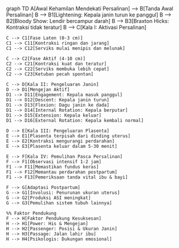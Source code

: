graph TD
    A[Awal Kehamilan Mendekati Persalinan] --> B[Tanda Awal Persalinan]
    B --> B1[Lightening: Kepala janin turun ke panggul]
    B --> B2[Bloody Show: Lendir bercampur darah]
    B --> B3[Braxton Hicks: Kontraksi tidak teratur]
    B --> C[Kala I: Aktivasi Persalinan]

    C --> C1[Fase Laten (0-3 cm)]
    C1 --> C11[Kontraksi ringan dan jarang]
    C1 --> C12[Serviks mulai menipis dan melunak]

    C --> C2[Fase Aktif (4-10 cm)]
    C2 --> C21[Kontraksi kuat dan teratur]
    C2 --> C22[Serviks membuka lebih cepat]
    C2 --> C23[Ketuban pecah spontan]

    C --> D[Kala II: Pengeluaran Janin]
    D --> D1[Mengejan Aktif]
    D1 --> D11[Engagement: Kepala masuk panggul]
    D1 --> D12[Descent: Kepala janin turun]
    D1 --> D13[Flexion: Dagu janin ke dada]
    D1 --> D14[Internal Rotation: Kepala berputar]
    D1 --> D15[Extension: Kepala keluar]
    D1 --> D16[External Rotation: Kepala kembali normal]

    D --> E[Kala III: Pengeluaran Plasenta]
    E --> E1[Plasenta terpisah dari dinding uterus]
    E --> E2[Kontraksi mengurangi perdarahan]
    E --> E3[Plasenta keluar dalam 5-30 menit]

    E --> F[Kala IV: Pemulihan Pasca Persalinan]
    F --> F1[Observasi intensif 1-2 jam]
    F1 --> F11[Memastikan fundus keras]
    F1 --> F12[Memantau perdarahan postpartum]
    F1 --> F13[Pemeriksaan tanda vital ibu & bayi]

    F --> G[Adaptasi Postpartum]
    G --> G1[Involusi: Penurunan ukuran uterus]
    G --> G2[Produksi ASI meningkat]
    G --> G3[Pemulihan sistem tubuh lainnya]

    %% Faktor Pendukung
    F --> H[Faktor Pendukung Kesuksesan]
    H --> H1[Power: His & Mengejan]
    H --> H2[Passenger: Posisi & Ukuran Janin]
    H --> H3[Passage: Jalan lahir ibu]
    H --> H4[Psikologis: Dukungan emosional]
